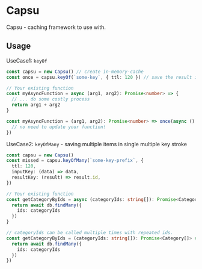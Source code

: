 # Capsu

Capsu - caching framework to use with.

## Usage

UseCase1: `keyOf`

```ts
const capsu = new Capsu() // create in-memory-cache
const once = capsu.keyOf(`some-key`, { ttl: 120 }) // save the result in `some-key` for 120 seconds.

// Your existing function
const myAsyncFunction = async (arg1, arg2): Promise<number> => {
  // ... do some costly process
  return arg1 + arg2
}

const myAsyncFunction = (arg1, arg2): Promise<number> => once(async () => {
  // no need to update your function!
})
```

UseCase2: `keyOfMany` - saving multiple items in single multiple key stroke

```ts
const capsu = new Capsu()
const missed = capsu.keyOfMany(`some-key-prefix`, {
  ttl: 120,
  inputKey: (data) => data,
  resultKey: (result) => result.id,
})

// Your existing function
const getCategoryByIds = async (categoryIds: string[]): Promise<Category[]> => {
  return await db.findMany({
    ids: categoryIds
  })
}

// categoryIds can be called multiple times with repeated ids.
const getCategoryByIds = (categoryIds: string[]): Promise<Category[]> => missed(categoryIds, async (filteredCategoryIds) => {
  return await db.findMany({
    ids: categoryIds
  })
})

```
